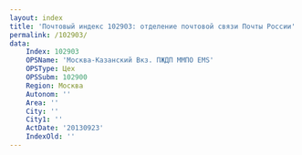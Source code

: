 ```yaml
---
layout: index
title: 'Почтовый индекс 102903: отделение почтовой связи Почты России'
permalink: /102903/
data:
    Index: 102903
    OPSName: 'Москва-Казанский Вкз. ПЖДП ММПО EMS'
    OPSType: Цех
    OPSSubm: 102900
    Region: Москва
    Autonom: ''
    Area: ''
    City: ''
    City1: ''
    ActDate: '20130923'
    IndexOld: ''
---
```

